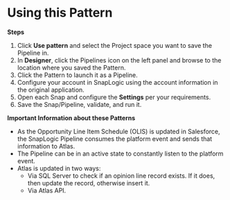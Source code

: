 # Using this Pattern

**Steps**

1. Click **Use pattern** and select the Project space you want to save the Pipeline in.
2. In **Designer**, click the Pipelines icon on the left panel and browse to the location where you saved the Pattern.
3. Click the Pattern to launch it as a Pipeline.
4. Configure your account in SnapLogic using the account information in the original application.
5. Open each Snap and configure the **Settings** per your requirements.
6. Save the Snap/Pipeline, validate, and run it.

**Important Information about these Patterns**

* As the Opportunity Line Item Schedule (OLIS) is updated in Salesforce, the SnapLogic Pipeline consumes the platform event and sends that information to Atlas.&#x20;
* The Pipeline can be in an active state to constantly listen to the platform event.
* Atlas is updated in two ways:&#x20;
  * Via SQL Server to check if an opinion line record exists. If it does, then update the record, otherwise insert it.&#x20;
  * Via Atlas API.
